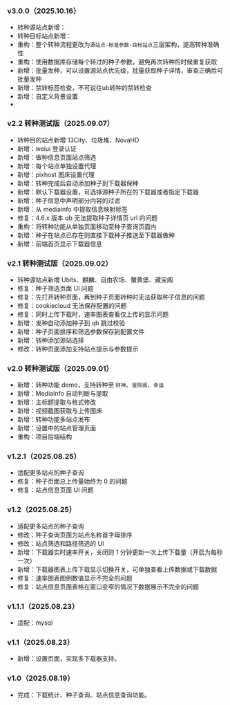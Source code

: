 ### v3.0.0（2025.10.16）

- 转种源站点新增：
- 转种目标站点新增：
- 重构：整个转种流程更改为`源站点-标准参数-目标站点`三层架构，提高转种准确性
- 重构：使用数据库存储每个转过的种子参数，避免再次转种的时候重复获取
- 新增：批量发种，可以设置源站点优先级，批量获取种子详情，审查正确后可批量发种
- 新增：禁转标签检查，不可说往ub转种的禁转检查
- 新增：自定义背景设置
- 

### v2.2 转种测试版（2025.09.07）

- 转种目的站点新增 13City、垃圾堆、NovaHD
- 新增：weiui 登录认证
- 新增：做种信息页面站点筛选
- 新增：每个站点单独设置代理
- 新增：pixhost 图床设置代理
- 新增：转种完成后自动添加种子到下载器保种
- 新增：默认下载器设置，可选择源种子所在的下载器或者指定下载器
- 新增：种子信息中声明部分内容的过滤
- 新增：从 mediainfo 中提取信息映射标签
- 修复：4.6.x 版本 qb 无法提取种子详情页 url 的问题
- 重构：将转种功能从单独页面移动至种子查询页面内
- 新增：种子在站点已存在则直接下载种子推送至下载器做种
- 新增：前端首页显示下载器信息

### v2.1 转种测试版（2025.09.02）

- 转种源站点新增 Ubits、麒麟、自由农场、蟹黄堡、藏宝阁
- 修复：种子筛选页面 UI 问题
- 修复：先打开转种页面，再到种子页面转种时无法获取种子信息的问题
- 修复：cookiecloud 无法保存配置的问题
- 修复：同时上传下载时，速率图表查看仅上传的显示问题
- 新增：发种自动添加种子到 qb 跳过校验
- 新增：种子页面排序和筛选参数保存到配置文件
- 新增：转种添加源站选择
- 修改：转种页面添加支持站点提示与参数提示

### v2.0 转种测试版（2025.09.01）

- 新增：转种功能 demo，支持转种至 `财神`、`星陨阁`、`幸运`
- 新增：MediaInfo 自动判断与提取
- 新增：主标题提取与格式修改
- 新增：视频截图获取与上传图床
- 新增：转种功能多站点发布
- 新增：设置中的站点管理页面
- 重构：项目后端结构

### v1.2.1（2025.08.25）

- 适配更多站点的种子查询
- 修复：种子页面总上传量始终为 0 的问题
- 修复：站点信息页面 UI 问题

### v1.2（2025.08.25）

- 适配更多站点的种子查询
- 修改：种子查询页面为站点名称首字母排序
- 修改：站点筛选和路径筛选的 UI
- 新增：下载器实时速率开关，关闭则 1 分钟更新一次上传下载量（开启为每秒一次）
- 新增：下载器图表上传下载显示切换开关，可单独查看上传数据或下载数据
- 修复：速率图表图例数值显示不完全的问题
- 修复：站点信息页面表格在窗口变窄的情况下数据展示不完全的问题

### v1.1.1（2025.08.23）

- 适配：mysql

### v1.1（2025.08.23）

- 新增：设置页面，实现多下载器支持。

### v1.0（2025.08.19）

- 完成：下载统计、种子查询、站点信息查询功能。
